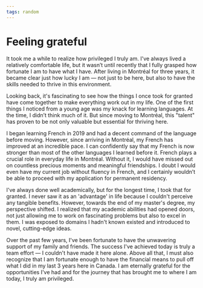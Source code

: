 ```yaml
---
tags: random
---
```


# Feeling grateful

It took me a while to realize how privileged I truly am. I've always lived a
relatively comfortable life, but it wasn’t until recently that I fully grasped
how fortunate I am to have what I have. After living in Montréal for three
years, it became clear just how lucky I am — not just to be here, but also to
have the skills needed to thrive in this environment.

Looking back, it's fascinating to see how the things I once took for granted
have come together to make everything work out in my life. One of the first
things I noticed from a young age was my knack for learning languages. At the
time, I didn’t think much of it. But since moving to Montréal, this "talent"
has proven to be not only valuable but essential for thriving here.

I began learning French in 2019 and had a decent command of the language before
moving. However, since arriving in Montréal, my French has improved at an
incredible pace. I can confidently say that my French is now stronger than most
of the other languages I learned before it. French plays a crucial role in
everyday life in Montréal. Without it, I would have missed out on countless
precious moments and meaningful friendships. I doubt I would even have my
current job without fluency in French, and I certainly wouldn’t be able to
proceed with my application for permanent residency.

I've always done well academically, but for the longest time, I took that for
granted. I never saw it as an 'advantage' in life because I couldn't perceive
any tangible benefits. However, towards the end of my master's degree, my
perspective shifted. I realized that my academic abilities had opened doors,
not just allowing me to work on fascinating problems but also to excel in them.
I was exposed to domains I hadn't known existed and introduced to novel,
cutting-edge ideas.

Over the past few years, I've been fortunate to have the unwavering support of
my family and friends. The success I've achieved today is truly a team effort —
I couldn't have made it here alone. Above all that, I must also recognize that
I am fortunate enough to have the financial means to pull off what I did in my
last 3 years here in Canada. I am eternally grateful for the opportunities I've
had and for the journey that has brought me to where I am today, I truly am
privileged.
